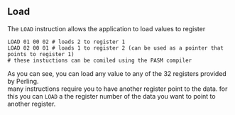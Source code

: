 ## Load
The ``LOAD`` instruction allows the application to load values to register
```
LOAD 01 00 02 # loads 2 to register 1
LOAD 02 00 01 # loads 1 to register 2 (can be used as a pointer that points to register 1)
# these instuctions can be comiled using the PASM compiler
```

As you can see, you can load any value to any of the 32 registers provided by Perling.   
many instructions require you to have another register point to the data. for this you can `LOAD` a the register number of the data you want to point to another register.
